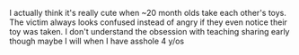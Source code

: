I actually think it's really cute when ~20 month olds take each other's toys. The victim always looks confused instead of angry if they even notice their toy was taken. I don't understand the obsession with teaching sharing early though maybe I will when I have asshole 4 y/os

